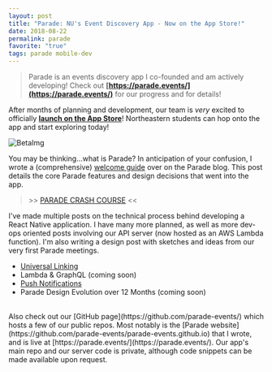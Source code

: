```yaml
---
layout: post
title: "Parade: NU's Event Discovery App - Now on the App Store!"
date: 2018-08-22
permalink: parade
favorite: "true"
tags: parade mobile-dev
---
```


> Parade is an events discovery app I co-founded and am actively developing!
> Check out **[https://parade.events/](https://parade.events/)** for our progress and for details!

After months of planning and development, our team is _very_ excited to officially **[launch on the App Store](https://itunes.apple.com/us/app/parade-events/id1380171412?ls=1&mt=8)**! Northeastern students can hop onto the app
and start exploring today!

![BetaImg](https://parade.events//blog/assets/resources-welcome/betaAd.png)

You may be thinking...what is Parade? In anticipation of your confusion, I wrote a (comprehensive) [welcome guide](https://parade.events/blog/welcome-guide) over on the Parade blog. This post details the core Parade features and design decisions that went into the app.

> \>\> [PARADE CRASH COURSE](https://parade.events/blog/welcome-guide) \<\<

I've made multiple posts on the technical process behind developing a React Native application. I have many more planned, as well as
more dev-ops oriented posts involving our API server (now hosted as an AWS Lambda function). I'm also writing a design post with sketches and
ideas from our very first Parade meetings.

- [Universal Linking]({{site.url}}/parade-linking)
- Lambda & GraphQL (coming soon)
- [Push Notifications]({{site.url}}/parade-push-notifications)
- Parade Design Evolution over 12 Months (coming soon)

<br>
Also check out our [GitHub page](https://github.com/parade-events/) which hosts a few of our public repos. Most notably is the [Parade website](https://github.com/parade-events/parade-events.github.io) that I wrote, and is live at [https://parade.events/](https://parade.events/).
Our app's main repo and our server code is private, although code snippets can be made available upon request.
